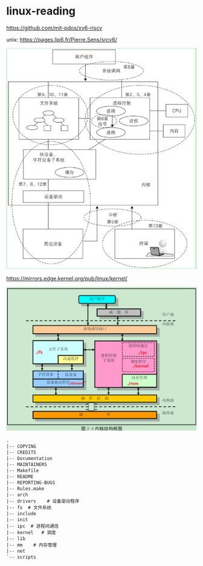 # linux-reading

https://github.com/mit-pdos/xv6-riscv

unix: https://pages.lip6.fr/Pierre.Sens/srcv6/

![](./1136.png)


https://mirrors.edge.kernel.org/pub/linux/kernel/

![](./2310.png)


~~~
.
|-- COPYING
|-- CREDITS
|-- Documentation
|-- MAINTAINERS
|-- Makefile
|-- README
|-- REPORTING-BUGS
|-- Rules.make
|-- arch
|-- drivers    # 设备驱动程序
|-- fs  # 文件系统
|-- include
|-- init
|-- ipc  # 进程间通信
|-- kernel   # 调度
|-- lib
|-- mm    # 内存管理
|-- net
`-- scripts

~~~